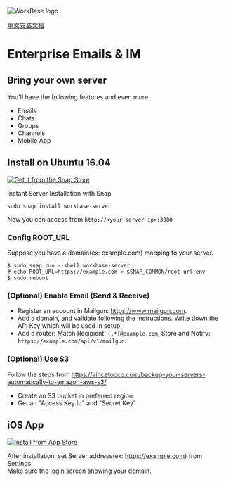 ![WorkBase logo](https://www.weaworking.com/assets/workbase.png)

[中文安装文档](./zh-cn/README.md)

# Enterprise Emails & IM

## Bring your own server

You'll have the following features and even more
- Emails
- Chats
- Groups
- Channels
- Mobile App

## Install on Ubuntu 16.04

[![Get it from the Snap Store](https://snapcraft.io/static/images/badges/en/snap-store-black.svg)](https://snapcraft.io/workbase-server)

Instant Server Installation with Snap
```
sudo snap install workbase-server
```
Now you can access from `http://<your server ip>:3000`
  
### Config ROOT_URL

Suppose you have a domain(ex: example.com) mapping to your server.
```
$ sudo snap run --shell workbase-server
# echo ROOT_URL=https://example.com > $SNAP_COMMON/root-url.env
$ sudo reboot
```

### (Optional) Enable Email (Send & Receive)

- Register an account in Mailgun: https://www.mailgun.com.
- Add a domain, and validate following the instructions. Write down the API Key which will be used in setup.
- Add a router: Match Recipient: `(.*)@example.com`, Store and Notify: `https://example.com/api/v1/mailgun`.

### (Optional) Use S3

Follow the steps from https://vincetocco.com/backup-your-servers-automatically-to-amazon-aws-s3/
- Create an S3 bucket in preferred region
- Get an "Access Key Id" and "Secret Key"

## iOS App

[![Install from App Store](https://user-images.githubusercontent.com/551004/29770691-a2082ff4-8bc6-11e7-89a6-964cd405ea8e.png)](https://itunes.apple.com/app/workbase/id1447713624)

After installation, set Server address(ex: https://example.com) from Settings.  
Make sure the login screen showing your domain.
